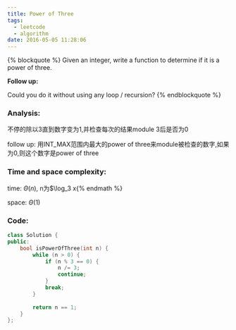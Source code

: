 ```yaml
---
title: Power of Three
tags:
  - leetcode
  - algorithm
date: 2016-05-05 11:28:06
---
```

{% blockquote %}
Given an integer, write a function to determine if it is a power of three.

**Follow up:**

Could you do it without using any loop / recursion?
{% endblockquote %}
<!-- more -->
### Analysis:
不停的除以3直到数字变为1,并检查每次的结果module 3后是否为0

follow up:
用INT_MAX范围内最大的power of three来module被检查的数字,如果为0,则这个数字是power of three
### Time and space complexity:
time: $\Theta (n)$, n为$\log_3 x{% endmath %}

space: $\Theta (1)$
### Code:
```cpp
class Solution {
public:
    bool isPowerOfThree(int n) {
        while (n > 0) {
            if (n % 3 == 0) {
                n /= 3;
                continue;
            }
            break;
        }
        
        return n == 1;
    }
};
```
